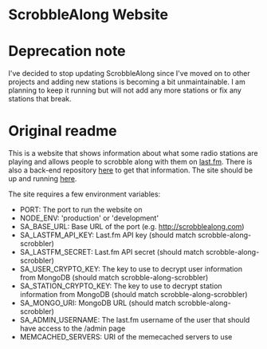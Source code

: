 ScrobbleAlong Website
=====================

# Deprecation note

I've decided to stop updating ScrobbleAlong since I've moved on to other projects and adding new stations is becoming a bit unmaintainable. I am planning to keep it running but will not add any more stations or fix any stations that break.

# Original readme

This is a website that shows information about what some radio stations are playing and allows people to scrobble along with them on [last.fm](http://last.fm/). There is also a back-end repository [here](https://github.com/bonnici/scrobble-along-scrobbler) to get that information. The site should be up and running [here](http://scrobblealong.com).

The site requires a few environment variables:
* PORT: The port to run the website on
* NODE_ENV: 'production' or 'development'
* SA_BASE_URL: Base URL of the port (e.g. http://scrobblealong.com)
* SA_LASTFM_API_KEY: Last.fm API key (should match scrobble-along-scrobbler)
* SA_LASTFM_SECRET: Last.fm API secret (should match scrobble-along-scrobbler)
* SA_USER_CRYPTO_KEY: The key to use to decrypt user information from MongoDB (should match scrobble-along-scrobbler)
* SA_STATION_CRYPTO_KEY: The key to use to decrypt station information from MongoDB (should match scrobble-along-scrobbler)
* SA_MONGO_URI: MongoDB URL (should match scrobble-along-scrobbler)
* SA_ADMIN_USERNAME: The last.fm username of the user that should have access to the /admin page
* MEMCACHED_SERVERS: URI of the memecached servers to use
